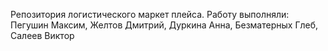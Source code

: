 Репозитория логистического маркет плейса.
 Работу выполняли: Пегушин Максим, Желтов Дмитрий, Дуркина Анна, Безматерных Глеб, Салеев Виктор
